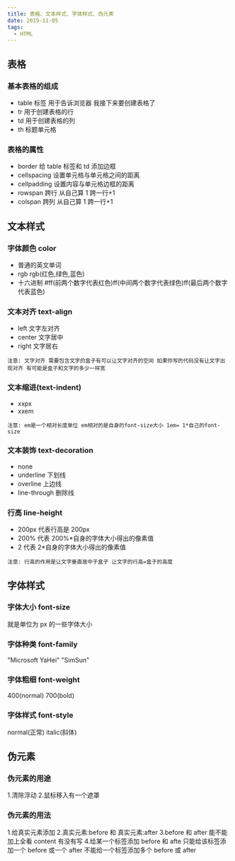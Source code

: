 ```yaml
---
title: 表格、文本样式、字体样式、伪元素
date: 2019-11-05
tags:
  - HTML
---
```


## 表格

### 基本表格的组成

- table 标签 用于告诉浏览器 我接下来要创建表格了
- tr 用于创建表格的行
- td 用于创建表格的列
- th 标题单元格

### 表格的属性

- border 给 table 标签和 td 添加边框
- cellspacing 设置单元格与单元格之间的距离
- cellpadding 设置内容与单元格边框的距离
- rowspan 跨行 从自己算 1 跨一行+1
- colspan 跨列 从自己算 1 跨一行+1

## 文本样式

### 字体颜色 color

- 普通的英文单词
- rgb rgb(红色,绿色,蓝色)
- 十六进制 #ff(前两个数字代表红色)ff(中间两个数字代表绿色)ff(最后两个数字代表蓝色)

### 文本对齐 text-align

- left 文字左对齐
- center 文字居中
- right 文字居右

`注意: 文字对齐 需要包含文字的盒子有可以让文字对齐的空间 如果你写的代码没有让文字出现对齐 有可能是盒子和文字的多少一样宽`

### 文本缩进(text-indent)

- xxpx
- xxem

`注意: em是一个相对长度单位 em相对的是自身的font-size大小 1em= 1*自己的font-size`

### 文本装饰 text-decoration

- none
- underline 下划线
- overline 上边线
- line-through 删除线

### 行高 line-height

- 200px 代表行高是 200px
- 200% 代表 200%\*自身的字体大小得出的像素值
- 2 代表 2\*自身的字体大小得出的像素值

`注意: 行高的作用是让文字垂直居中于盒子 让文字的行高=盒子的高度`

## 字体样式

### 字体大小 font-size

就是单位为 px 的一些字体大小

### 字体种类 font-family

"Microsoft YaHei" "SimSun"

### 字体粗细 font-weight

400(normal) 700(bold)

### 字体样式 font-style

normal(正常) italic(斜体)

## 伪元素

### 伪元素的用途

1.清除浮动 2.鼠标移入有一个遮罩

### 伪元素的用法

1.给真实元素添加 2.真实元素:before 和 真实元素:after
3.before 和 after 能不能加上全看 content 有没有写 4.给某一个标签添加 before 和 afte 只能给该标签添加一个 before 或一个 after 不能给一个标签添加多个 before 或 after
